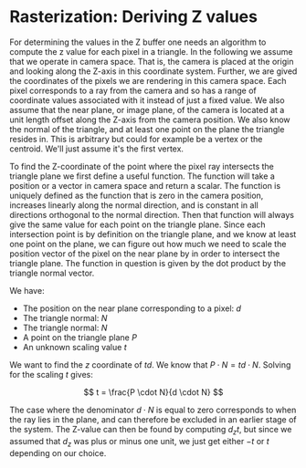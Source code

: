 # Rasterization: Deriving Z values

For determining the values in the Z buffer one needs an algorithm to compute the z value for each pixel in a triangle.
In the following we assume that we operate in camera space. That is, the camera is placed at the origin and looking along the Z-axis in this coordinate system.
Further, we are gived the coordinates of the pixels we are rendering in this camera space. Each pixel corresponds to a ray from the camera
and so has a range of coordinate values associated with it instead of just a fixed value. We also assume that the near plane, or image plane, of the camera is located
at a unit length offset along the Z-axis from the camera position. We also know the normal of the triangle, and at least one point on the plane the triangle resides in.
This is arbitrary but could for example be a vertex or the centroid. We'll just assume it's the first vertex.

To find the Z-coordinate of the point where the pixel ray intersects the triangle plane we first define a useful function.
The function will take a position or a vector in camera space and return a scalar.
The function is uniquely defined as the function that is zero in the camera position,
increases linearly along the normal direction,
and is constant in all directions orthogonal to the normal direction.
Then that function will always give the same value for each point on the triangle plane.
Since each intersection point is by definition on the triangle plane, and we know at least one point on the plane,
we can figure out how much we need to scale the position vector of the pixel on the near plane by in order to intersect the triangle plane.
The function in question is given by the dot product by the triangle normal vector.

We have:
- The position on the near plane corresponding to a pixel: $d$
- The triangle normal: $N$
- The triangle normal: $N$
- A point on the triangle plane $P$
- An unknown scaling value $t$

We want to find the $z$ coordinate of $td$.
We know that $P \cdot N = td \cdot N$.
Solving for the scaling $t$ gives:

$$ t  = \frac{P \cdot N}{d \cdot N} $$

The case where the denominator $d \cdot N$ is equal to zero corresponds to when the ray lies in the plane, and can therefore be excluded in an earlier stage of the system.
The Z-value can then be found by computing $d_z t$, but since we assumed that $d_z$ was plus or minus one unit, we just get either $-t$ or $t$ depending on our choice.
